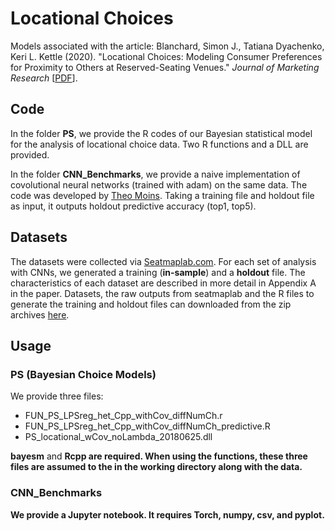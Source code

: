 # Locational Choices
Models associated with the article: Blanchard, Simon J., Tatiana Dyachenko, Keri L. Kettle (2020). "Locational Choices: Modeling Consumer Preferences for Proximity to Others at Reserved-Seating Venues." <i>Journal of Marketing Research</i> [<A HREF="http://www.perceptionstudies.com/papers/Blanchard_PS_2020.pdf" target="_blank">PDF</A>].

## Code

In the folder <strong>PS</strong>, we provide the R codes of our Bayesian statistical model for the analysis of locational choice data. Two R functions and a DLL are provided. 

In the folder <strong>CNN_Benchmarks</strong>, we provide a naive implementation of covolutional neural networks (trained with adam) on the same data. The code was developed by <A HREF="https://www.gerad.ca/en/people/theo-moins">Theo Moins</A>. Taking a training file and holdout file as input, it outputs holdout predictive accuracy (top1, top5). 

## Datasets

The datasets were collected via <A HREF="http://www.seatmaplab.com" target="_blank">Seatmaplab.com</A>. 
For each set of analysis with CNNs, we generated a training (<b>in-sample</b>) and a <b>holdout</b> file. The characteristics of each dataset are described in more detail in Appendix A in the paper. Datasets, the raw outputs from seatmaplab and the R files to generate the training and holdout files can downloaded from the zip archives <A HREF="https://seatmaplab.com/public/locationalchoicedatasets/">here</A>.

## Usage

### PS (Bayesian Choice Models)

We provide three files: 
- FUN_PS_LPSreg_het_Cpp_withCov_diffNumCh.r
- FUN_PS_LPSreg_het_Cpp_withCov_diffNumCh_predictive.R
- PS_locational_wCov_noLambda_20180625.dll

<b>bayesm</b> and <b>Rcpp<b> are required. When using the functions, these three files are assumed to the in the working directory along with the data.

### CNN_Benchmarks

We provide a Jupyter notebook. It requires Torch, numpy, csv, and pyplot. 
